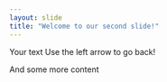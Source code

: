 ```yaml
---
layout: slide
title: "Welcome to our second slide!"
---
```

Your text
Use the left arrow to go back!

And some more content
